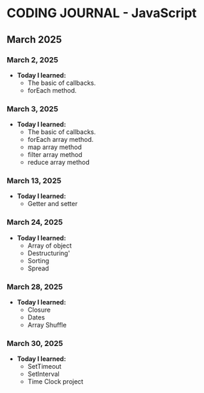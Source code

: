 # CODING JOURNAL - JavaScript

## March 2025
### March 2, 2025
- **Today I learned:** 
  - The basic of callbacks.
  - forEach method.

### March 3, 2025
- **Today I learned:** 
  - The basic of callbacks.
  - forEach array method.
  - map array method
  - filter array method
  - reduce array method

### March 13, 2025
- **Today I learned:** 
  - Getter and setter

### March 24, 2025
- **Today I learned:** 
  - Array of object
  - Destructuring'
  - Sorting
  - Spread

### March 28, 2025
- **Today I learned:** 
  - Closure
  - Dates
  - Array Shuffle

### March 30, 2025
- **Today I learned:** 
  - SetTimeout
  - SetInterval
  - Time Clock project